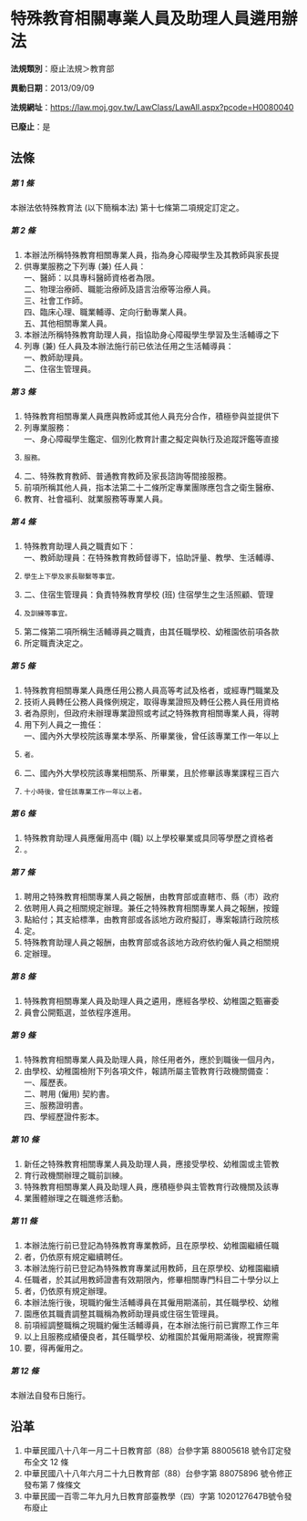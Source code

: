 # 特殊教育相關專業人員及助理人員遴用辦法

**法規類別**：廢止法規＞教育部

**異動日期**：2013/09/09  

**法規網址**：https://law.moj.gov.tw/LawClass/LawAll.aspx?pcode=H0080040

**已廢止**：是



## 法條
##### 第 1 條
本辦法依特殊教育法 (以下簡稱本法) 第十七條第二項規定訂定之。

##### 第 2 條
1. 本辦法所稱特殊教育相關專業人員，指為身心障礙學生及其教師與家長提
1. 供專業服務之下列專 (兼) 任人員：  
一、醫師：以具專科醫師資格者為限。  
二、物理治療師、職能治療師及語言治療等治療人員。  
三、社會工作師。  
四、臨床心理、職業輔導、定向行動專業人員。  
五、其他相關專業人員。
1. 本辦法所稱特殊教育助理人員，指協助身心障礙學生學習及生活輔導之下
1. 列專 (兼) 任人員及本辦法施行前已依法任用之生活輔導員：  
一、教師助理員。  
二、住宿生管理員。

##### 第 3 條
1. 特殊教育相關專業人員應與教師或其他人員充分合作，積極參與並提供下
1. 列專業服務：  
一、身心障礙學生鑑定、個別化教育計畫之擬定與執行及追蹤評鑑等直接
1.     服務。
1. 二、特殊教育教師、普通教育教師及家長諮詢等間接服務。
1. 前項所稱其他人員，指本法第二十二條所定專業團隊應包含之衛生醫療、
1. 教育、社會福利、就業服務等專業人員。

##### 第 4 條
1. 特殊教育助理人員之職責如下：  
一、教師助理員：在特殊教育教師督導下，協助評量、教學、生活輔導、
1.     學生上下學及家長聯繫等事宜。
1. 二、住宿生管理員：負責特殊教育學校 (班) 住宿學生之生活照顧、管理
1.     及訓練等事宜。
1. 第二條第二項所稱生活輔導員之職責，由其任職學校、幼稚園依前項各款
1. 所定職責決定之。

##### 第 5 條
1. 特殊教育相關專業人員應任用公務人員高等考試及格者，或經專門職業及
1. 技術人員轉任公務人員條例規定，取得專業證照及轉任公務人員任用資格
1. 者為原則，但政府未辦理專業證照或考試之特殊教育相關專業人員，得聘
1. 用下列人員之一擔任：  
一、國內外大學校院該專業本學系、所畢業後，曾任該專業工作一年以上
1.     者。
1. 二、國內外大學校院該專業相關系、所畢業，且於修畢該專業課程三百六
1.     十小時後，曾任該專業工作一年以上者。

##### 第 6 條
1. 特殊教育助理人員應僱用高中 (職) 以上學校畢業或具同等學歷之資格者
1. 。

##### 第 7 條
1. 聘用之特殊教育相關專業人員之報酬，由教育部或直轄市、縣（市）政府
1. 依聘用人員之相關規定辦理。兼任之特殊教育相關專業人員之報酬，按鐘
1. 點給付；其支給標準，由教育部或各該地方政府擬訂，專案報請行政院核
1. 定。
1. 特殊教育助理人員之報酬，由教育部或各該地方政府依約僱人員之相關規
1. 定辦理。

##### 第 8 條
1. 特殊教育相關專業人員及助理人員之遴用，應經各學校、幼稚園之甄審委
1. 員會公開甄選，並依程序進用。

##### 第 9 條
1. 特殊教育相關專業人員及助理人員，除任用者外，應於到職後一個月內，
1. 由學校、幼稚園檢附下列各項文件，報請所屬主管教育行政機關備查：  
一、履歷表。  
二、聘用 (僱用) 契約書。  
三、服務證明書。  
四、學經歷證件影本。

##### 第 10 條
1. 新任之特殊教育相關專業人員及助理人員，應接受學校、幼稚園或主管教
1. 育行政機關辦理之職前訓練。
1. 特殊教育相關專業人員及助理人員，應積極參與主管教育行政機關及該專
1. 業團體辦理之在職進修活動。

##### 第 11 條
1. 本辦法施行前已登記為特殊教育專業教師，且在原學校、幼稚園繼續任職
1. 者，仍依原有規定繼續聘任。
1. 本辦法施行前已登記為特殊教育專業試用教師，且在原學校、幼稚園繼續
1. 任職者，於其試用教師證書有效期限內，修畢相關專門科目二十學分以上
1. 者，仍依原有規定辦理。
1. 本辦法施行後，現職約僱生活輔導員在其僱用期滿前，其任職學校、幼稚
1. 園應依其職責調整其職稱為教師助理員或住宿生管理員。
1. 前項經調整職稱之現職約僱生活輔導員，在本辦法施行前已實際工作三年
1. 以上且服務成績優良者，其任職學校、幼稚園於其僱用期滿後，視實際需
1. 要，得再僱用之。

##### 第 12 條
本辦法自發布日施行。

## 沿革
1. 中華民國八十八年一月二十日教育部（88）台參字第 88005618 號令訂定發布全文 12 條
1. 中華民國八十八年六月二十九日教育部（88）台參字第 88075896 號令修正發布第 7  條條文
1. 中華民國一百零二年九月九日教育部臺教學（四）字第 1020127647B號令發布廢止
